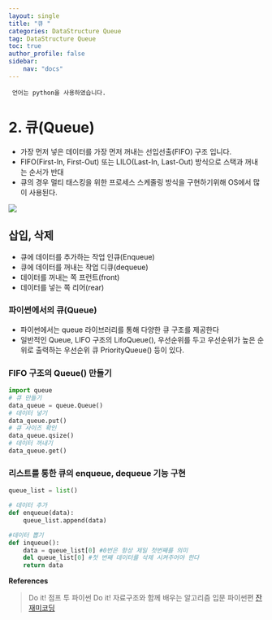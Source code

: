 ```yaml
---
layout: single
title: "큐 "
categories: DataStructure Queue
tag: DataStructure Queue
toc: true
author_profile: false
sidebar: 
    nav: "docs"
---
```

` 언어는 python을 사용하였습니다.`

# 2. 큐(Queue)

- 가장 먼저 넣은 데이터를 가장 먼저 꺼내는 선입선출(FIFO) 구조 입니다.
- FIFO(First-In, First-Out) 또는 LILO(Last-In, Last-Out) 방식으로 스택과 꺼내는 순서가 반대
- 큐의 경우 멀티 태스킹을 위한 프로세스 스케줄링 방식을 구현하기위해 OS에서 많이 사용된다. 

<p align ="cnenter"><img src ="https://www.fun-coding.org/00_Images/queue.png"></p>

## 삽입, 삭제
- 큐에 데이터를 추가하는 작업 인큐(Enqueue)
- 큐에 데이터를 꺼내는 작업 디큐(dequeue)
- 데이터를 꺼내는 쪽 프런트(front)
- 데이터를 넣는 쪽 리어(rear)

### 파이썬에서의 큐(Queue)
- 파이썬에서는 queue 라이브러리를 통해 다양한 큐 구조를 제공한다
- 일반적인 Queue, LIFO 구조의 LifoQueue(), 우선순위를 두고 우선순위가 높은 순위로 출력하는 우선순위 큐 PriorityQueue() 등이 있다.

### FIFO 구조의 Queue() 만들기
```python
import queue
# 큐 만들기
data_queue = queue.Queue()
# 데이터 넣기
data_queue.put()
# 큐 사이즈 확인
data_queue.qsize()
# 데이터 꺼내기
data_queue.get()
```

### 리스트를 통한 큐의 enqueue, dequeue 기능 구현
``` python
queue_list = list()

# 데이터 추가
def enqueue(data):
    queue_list.append(data)

#데이터 뽑기
def inqueue():
    data = queue_list[0] #0번은 항상 제일 첫번째를 의미
    del queue_list[0] #첫 번째 데이터를 삭제 시켜주어야 한다
    return data
```

**References**
> Do it! 점프 투 파이썬
> Do it! 자료구조와 함께 배우는 알고리즘 입문 파이썬편
> [잔재미코딩](https://www.fun-coding.org/Chapter05-queue.html)

